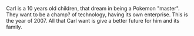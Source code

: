 Carl is a 10 years old children, that dream in being a Pokemon "master". They want to be a champ? of technology, having its own enterprise.
This is the year of 2007. All that Carl want is give a better future for him and its family.

